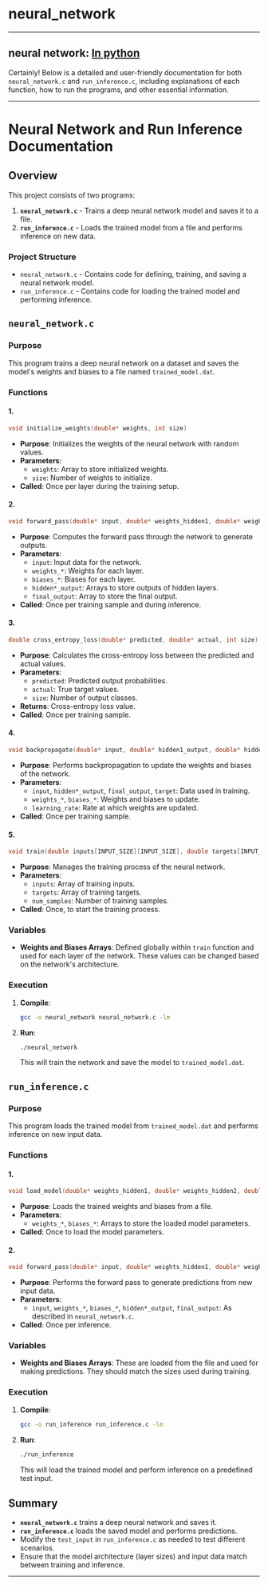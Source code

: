 # neural_network
---
neural network: [In python](/)
---
Certainly! Below is a detailed and user-friendly documentation for both `neural_network.c` and `run_inference.c`, including explanations of each function, how to run the programs, and other essential information.

---

# Neural Network and Run Inference Documentation

## Overview

This project consists of two programs:

1. **`neural_network.c`** - Trains a deep neural network model and saves it to a file.
2. **`run_inference.c`** - Loads the trained model from a file and performs inference on new data.

### Project Structure

- `neural_network.c` - Contains code for defining, training, and saving a neural network model.
- `run_inference.c` - Contains code for loading the trained model and performing inference.

## `neural_network.c`

### Purpose

This program trains a deep neural network on a dataset and saves the model's weights and biases to a file named `trained_model.dat`.

### Functions

#### 1. 
```c
void initialize_weights(double* weights, int size)
```

- **Purpose**: Initializes the weights of the neural network with random values.
- **Parameters**:
  - `weights`: Array to store initialized weights.
  - `size`: Number of weights to initialize.
- **Called**: Once per layer during the training setup.

#### 2. 
```c
void forward_pass(double* input, double* weights_hidden1, double* weights_hidden2, double* weights_hidden3, double* weights_output, double* biases_hidden1, double* biases_hidden2, double* biases_hidden3, double* biases_output, double* hidden1_output, double* hidden2_output, double* hidden3_output, double* final_output)
```

- **Purpose**: Computes the forward pass through the network to generate outputs.
- **Parameters**:
  - `input`: Input data for the network.
  - `weights_*`: Weights for each layer.
  - `biases_*`: Biases for each layer.
  - `hidden*_output`: Arrays to store outputs of hidden layers.
  - `final_output`: Array to store the final output.
- **Called**: Once per training sample and during inference.

#### 3. 
```c
double cross_entropy_loss(double* predicted, double* actual, int size)
```

- **Purpose**: Calculates the cross-entropy loss between the predicted and actual values.
- **Parameters**:
  - `predicted`: Predicted output probabilities.
  - `actual`: True target values.
  - `size`: Number of output classes.
- **Returns**: Cross-entropy loss value.
- **Called**: Once per training sample.

#### 4. 
```c
void backpropagate(double* input, double* hidden1_output, double* hidden2_output, double* hidden3_output, double* final_output, double* target, double* weights_hidden1, double* weights_hidden2, double* weights_hidden3, double* weights_output, double* biases_hidden1, double* biases_hidden2, double* biases_hidden3, double* biases_output, double learning_rate)
```

- **Purpose**: Performs backpropagation to update the weights and biases of the network.
- **Parameters**:
  - `input`, `hidden*_output`, `final_output`, `target`: Data used in training.
  - `weights_*`, `biases_*`: Weights and biases to update.
  - `learning_rate`: Rate at which weights are updated.
- **Called**: Once per training sample.

#### 5. 
```c
void train(double inputs[INPUT_SIZE][INPUT_SIZE], double targets[INPUT_SIZE][OUTPUT_SIZE], int num_samples)
```

- **Purpose**: Manages the training process of the neural network.
- **Parameters**:
  - `inputs`: Array of training inputs.
  - `targets`: Array of training targets.
  - `num_samples`: Number of training samples.
- **Called**: Once, to start the training process.

### Variables

- **Weights and Biases Arrays**: Defined globally within `train` function and used for each layer of the network. These values can be changed based on the network's architecture.

### Execution

1. **Compile**:
   ```sh
   gcc -o neural_network neural_network.c -lm
   ```

2. **Run**:
   ```sh
   ./neural_network
   ```

   This will train the network and save the model to `trained_model.dat`.

## `run_inference.c`

### Purpose

This program loads the trained model from `trained_model.dat` and performs inference on new input data.

### Functions

#### 1. 
```c
void load_model(double* weights_hidden1, double* weights_hidden2, double* weights_hidden3, double* weights_output, double* biases_hidden1, double* biases_hidden2, double* biases_hidden3, double* biases_output)
```

- **Purpose**: Loads the trained weights and biases from a file.
- **Parameters**:
  - `weights_*`, `biases_*`: Arrays to store the loaded model parameters.
- **Called**: Once to load the model parameters.

#### 2. 
```c
void forward_pass(double* input, double* weights_hidden1, double* weights_hidden2, double* weights_hidden3, double* weights_output, double* biases_hidden1, double* biases_hidden2, double* biases_hidden3, double* biases_output, double* hidden1_output, double* hidden2_output, double* hidden3_output, double* final_output)
```

- **Purpose**: Performs the forward pass to generate predictions from new input data.
- **Parameters**:
  - `input`, `weights_*`, `biases_*`, `hidden*_output`, `final_output`: As described in `neural_network.c`.
- **Called**: Once per inference.

### Variables

- **Weights and Biases Arrays**: These are loaded from the file and used for making predictions. They should match the sizes used during training.

### Execution

1. **Compile**:
   ```sh
   gcc -o run_inference run_inference.c -lm
   ```

2. **Run**:
   ```sh
   ./run_inference
   ```

   This will load the trained model and perform inference on a predefined test input.

## Summary

- **`neural_network.c`** trains a deep neural network and saves it.
- **`run_inference.c`** loads the saved model and performs predictions.
- Modify the `test_input` in `run_inference.c` as needed to test different scenarios.
- Ensure that the model architecture (layer sizes) and input data match between training and inference.
---
